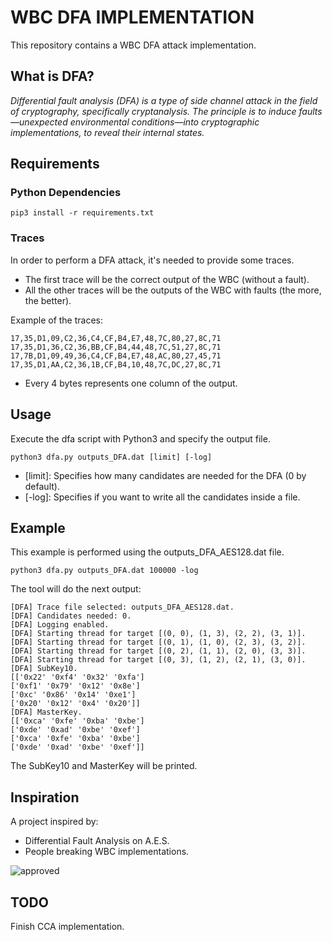 # WBC DFA IMPLEMENTATION

This repository contains a WBC DFA attack implementation.

## What is DFA?

*Differential fault analysis (DFA) is a type of side channel attack in the field of cryptography, specifically cryptanalysis. The principle is to induce faults—unexpected environmental conditions—into cryptographic implementations, to reveal their internal states.*

## Requirements

### Python Dependencies

```shell
pip3 install -r requirements.txt
```

### Traces

In order to perform a DFA attack, it's needed to provide some traces.

* The first trace will be the correct output of the WBC (without a fault).
* All the other traces will be the outputs of the WBC with faults (the more, the better).

Example of the traces:

```
17,35,D1,09,C2,36,C4,CF,B4,E7,48,7C,80,27,8C,71
17,35,D1,36,C2,36,BB,CF,B4,44,48,7C,51,27,8C,71
17,7B,D1,09,49,36,C4,CF,B4,E7,48,AC,80,27,45,71
17,35,D1,AA,C2,36,1B,CF,B4,10,48,7C,DC,27,8C,71
```

* Every 4 bytes represents one column of the output.

## Usage

Execute the dfa script with Python3 and specify the output file.

```shell
python3 dfa.py outputs_DFA.dat [limit] [-log]
```

* [limit]: Specifies how many candidates are needed for the DFA (0 by default).
* [-log]: Specifies if you want to write all the candidates inside a file.

## Example

This example is performed using the outputs_DFA_AES128.dat file.

```shell
python3 dfa.py outputs_DFA.dat 100000 -log
```

The tool will do the next output:

```
[DFA] Trace file selected: outputs_DFA_AES128.dat.
[DFA] Candidates needed: 0.
[DFA] Logging enabled.
[DFA] Starting thread for target [(0, 0), (1, 3), (2, 2), (3, 1)].
[DFA] Starting thread for target [(0, 1), (1, 0), (2, 3), (3, 2)].
[DFA] Starting thread for target [(0, 2), (1, 1), (2, 0), (3, 3)].
[DFA] Starting thread for target [(0, 3), (1, 2), (2, 1), (3, 0)].
[DFA] SubKey10.
[['0x22' '0xf4' '0x32' '0xfa']
['0xf1' '0x79' '0x12' '0x8e']
['0xc' '0x86' '0x14' '0xe1']
['0x20' '0x12' '0x4' '0x20']]
[DFA] MasterKey.
[['0xca' '0xfe' '0xba' '0xbe']
['0xde' '0xad' '0xbe' '0xef']
['0xca' '0xfe' '0xba' '0xbe']
['0xde' '0xad' '0xbe' '0xef']]
```

The SubKey10 and MasterKey will be printed.

## Inspiration

A project inspired by:

* Differential Fault Analysis on A.E.S.
* People breaking WBC implementations.

<img src="https://img.shields.io/badge/kikones34-approved-blue" alt="approved">

## TODO

Finish CCA implementation.